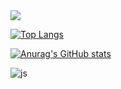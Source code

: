 <img src="https://capsule-render.vercel.app/api?type=Venom&color=FBEFF5&height=200&section=header&text=Welcome!✨&desc=This%20is%20SongJi's%20git&fontSize=60&descSize=30&fontColor=d6ace6&fontAlignY=40" />

<br>


[![Top Langs](https://github-readme-stats.vercel.app/api/top-langs/?username=ParkSongJi)](https://github.com/anuraghazra/github-readme-stats)

[![Anurag's GitHub stats](https://github-readme-stats.vercel.app/api?username=ParkSongJi)](https://github.com/anuraghazra/github-readme-stats)

![js](https://img.shields.io/badge/JavaScript-F7DF1E?style=for-the-badge&logo=JavaScript&logoColor=white)
